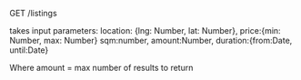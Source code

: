 GET /listings

takes input parameters:
location: {lng: Number, lat: Number}, price:{min: Number, max: Number} sqm:number, amount:Number, duration:{from:Date, until:Date}


Where amount = max number of results to return 

